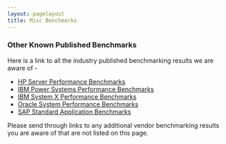 ```yaml
---
layout: pagelayout
title: Misc Benchmarks
---
```


### Other Known Published Benchmarks 

Here is a link to all the industry published benchmarking results we are aware of - 

* <a href="http://h17007.www1.hp.com/us/en/enterprise/servers/benchmarks/index.aspx" target="_blank">HP Server Performance Benchmarks</a>
* <a href="http://www-03.ibm.com/systems/power/hardware/benchmarks/index.html" target="_blank">IBM Power Systems Performance Benchmarks</a>
* <a href="http://www-03.ibm.com/systems/x/resources/benchmarks/results/" target="_blank">IBM System X Performance Benchmarks</a>
* <a href="http://www.oracle.com/us/solutions/performance-scalability/index.html" target="_blank">Oracle System Performance Benchmarks</a>
* <a href="http://global.sap.com/campaigns/benchmark/index.epx" target="_blank">SAP Standard Application Benchmarks</a>

Please send through links to any additional vendor benchmarking results you are aware of that are not listed on this page.

